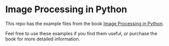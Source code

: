 # Image Processing in Python

This repo has the example files from the book [Image Processing in Python](https://leanpub.com/imageprocessinginpython).

Feel free to use these examples if you find them useful, or purchase the book for more detailed information.